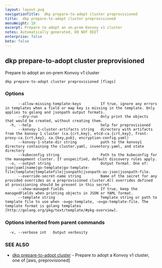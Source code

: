 ```yaml
---
layout: layout.pug
navigationTitle:  dkp prepare-to-adopt cluster preprovisioned
title:  dkp prepare-to-adopt cluster preprovisioned
menuWeight: 10
excerpt: Prepare to adopt an on-prem Konvoy v1 cluster
notes: Automatically generated, DO NOT EDIT
enterprise: false
beta: false
---
```

<!-- vale off -->
<!-- markdownlint-disable -->

## dkp prepare-to-adopt cluster preprovisioned

Prepare to adopt an on-prem Konvoy v1 cluster

```
dkp prepare-to-adopt cluster preprovisioned [flags]
```

### Options

```
      --allow-missing-template-keys         If true, ignore any errors in templates when a field or map key is missing in the template. Only applies to golang and jsonpath output formats.
      --dry-run                             Only print the objects that would be created, without creating them.
  -h, --help                                help for preprovisioned
      --konvoy-1-cluster-artifacts string   directory with artifacts from the konvoy 1 cluster (ca.{crt,key}, etcd-ca.{crt,key}, front-proxy-ca.{crt,key}, sa.{key,pub}, encryption-config.yaml)
      --konvoy-1-state-dir string           path to the konvoy1 directory containing the cluster.yaml, inventory.yaml, and state directory
      --kubeconfig string                   Path to the kubeconfig for the management cluster. If unspecified, default discovery rules apply.
  -o, --output string                       Output format. One of: json|yaml|name|go-template|go-template-file|template|templatefile|jsonpath|jsonpath-as-json|jsonpath-file.
      --override-secret-name string         Name of the secret for any provided overrides on a preprovisioned cluster.All overrides defined at provisioning should be present in this secret.
      --show-managed-fields                 If true, keep the managedFields when printing objects in JSON or YAML format.
      --template string                     Template string or path to template file to use when -o=go-template, -o=go-template-file. The template format is golang templates [http://golang.org/pkg/text/template/#pkg-overview].
```

### Options inherited from parent commands

```
  -v, --verbose int   Output verbosity
```

### SEE ALSO

* [dkp prepare-to-adopt cluster](/dkp/kommander/2.2/cli/dkp/prepare-to-adopt/cluster/)	 - Prepare to adopt a Konvoy v1 cluster, one of [aws, preprovisioned]

